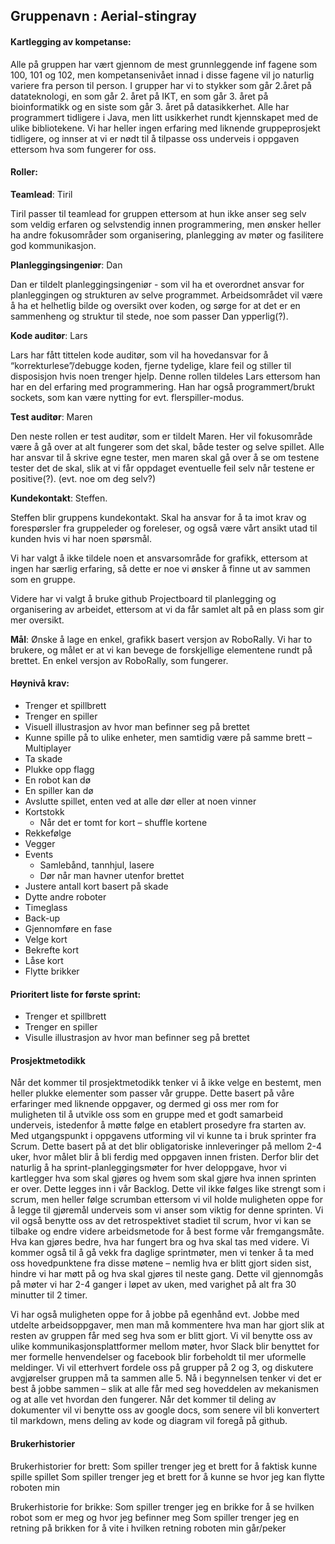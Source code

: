 ## Gruppenavn : Aerial-stingray

#### Kartlegging av kompetanse:

Alle på gruppen har vært gjennom de mest grunnleggende inf fagene som 100, 101 og 102, men kompetansenivået innad i disse fagene vil jo naturlig variere fra person til person. I grupper har vi to stykker som går 2.året på datateknologi, en som går 2. året på IKT, en som går 3. året på bioinformatikk og en siste som går 3. året på datasikkerhet. Alle har programmert tidligere i Java, men litt usikkerhet rundt kjennskapet med de ulike bibliotekene. Vi har heller ingen erfaring med liknende gruppeprosjekt tidligere, og innser at vi er nødt til å tilpasse oss underveis i oppgaven ettersom hva som fungerer for oss. 


#### Roller:
 
**Teamlead**: Tiril

Tiril passer til  teamlead for gruppen ettersom at hun ikke anser seg selv som veldig erfaren og selvstendig innen programmering, men ønsker heller ha andre fokusområder som organisering, planlegging av møter og fasilitere god kommunikasjon. 
 
**Planleggingsingeniør**: Dan

Dan er tildelt planleggingsingeniør - som vil ha et overordnet ansvar for planleggingen og strukturen av selve programmet. Arbeidsområdet vil være å ha et helhetlig bilde og oversikt over koden, og sørge for at det er en sammenheng og struktur til stede, noe som passer Dan ypperlig(?). 

**Kode auditør**: Lars

Lars har fått tittelen kode auditør, som vil ha hovedansvar for å “korrekturlese”/debugge koden, fjerne tydelige, klare feil og stiller til disposisjon hvis noen trenger hjelp. Denne rollen tildeles Lars ettersom han har en del erfaring med programmering. Han har også programmert/brukt sockets, som kan være nytting for evt. flerspiller-modus. 

**Test auditør**: Maren

Den neste rollen er test auditør, som er tildelt Maren. Her vil fokusområde være å gå over at alt fungerer som det skal, både tester og selve spillet. Alle har ansvar til å skrive egne tester, men maren skal gå over å se om testene tester det de skal, slik at vi får oppdaget eventuelle feil selv når testene er positive(?). (evt. noe om deg selv?) 

**Kundekontakt**: Steffen.

Steffen blir gruppens kundekontakt. Skal ha ansvar for å ta imot krav og forespørsler fra gruppeleder og foreleser, og også være vårt ansikt utad til kunden hvis vi har noen spørsmål. 

 
 
Vi har valgt å ikke tildele noen et ansvarsområde for grafikk, ettersom at ingen har særlig erfaring, så dette er noe vi ønsker å finne ut av sammen som en gruppe. 
 
Videre har vi valgt å bruke github Projectboard til planlegging og organisering av arbeidet, ettersom at vi da får samlet alt på en plass som gir mer oversikt.
 
 
 
**Mål**: Ønske  å lage en enkel, grafikk basert versjon av RoboRally. Vi har to brukere, og målet er at vi kan bevege de forskjellige elementene rundt på brettet. En enkel versjon av RoboRally, som fungerer.
 
#### Høynivå krav:
* Trenger et spillbrett
* Trenger en spiller
* Visuell illustrasjon av hvor man befinner seg på brettet
* Kunne spille på to ulike enheter, men samtidig være på samme brett – Multiplayer
* Ta skade
* Plukke opp flagg
* En robot kan dø
* En spiller kan dø
* Avslutte spillet, enten ved at alle dør eller at noen vinner
* Kortstokk
    * Når det er tomt for kort – shuffle kortene
* Rekkefølge
* Vegger
* Events
    * Samlebånd, tannhjul, lasere
    * Dør når man havner utenfor brettet
* Justere antall kort basert på skade
* Dytte andre roboter
* Timeglass
* Back-up
* Gjennomføre en fase
* Velge kort
* Bekrefte kort
* Låse kort
* Flytte brikker

#### Prioritert liste for første sprint:
* Trenger et spillbrett
* Trenger en spiller
* Visulle illustrasjon av hvor man befinner seg på brettet


#### Prosjektmetodikk
Når det kommer til prosjektmetodikk tenker vi å ikke velge en bestemt, men heller plukke elementer som passer vår gruppe. Dette basert på våre erfaringer med liknende oppgaver, og dermed gi oss mer rom for muligheten til å utvikle oss som en gruppe med et godt samarbeid underveis, istedenfor å møtte følge en etablert prosedyre fra starten av. Med utgangspunkt i oppgavens utforming vil vi kunne ta i bruk sprinter fra Scrum. Dette basert på at det blir obligatoriske innleveringer på mellom 2-4 uker, hvor målet blir å bli ferdig med oppgaven innen fristen. Derfor blir det naturlig å ha sprint-planleggingsmøter for hver deloppgave, hvor vi kartlegger hva som skal gjøres og hvem som skal gjøre hva innen sprinten er over. Dette legges inn i vår Backlog. Dette vil ikke følges like strengt som i scrum, men heller følge scrumban ettersom vi vil holde muligheten oppe for å legge til gjøremål underveis som vi anser som viktig for denne sprinten.  Vi vil også benytte oss av det retrospektivet stadiet til scrum, hvor vi kan se tilbake og endre videre arbeidsmetode for å best forme vår fremgangsmåte. Hva kan gjøres bedre, hva har fungert bra og hva skal tas med videre. Vi kommer også til å gå vekk fra daglige sprintmøter, men vi tenker å ta med oss hovedpunktene fra disse møtene – nemlig hva er blitt gjort siden sist, hindre vi har møtt på og hva skal gjøres til neste gang. Dette vil gjennomgås på møter vi har 2-4 ganger i løpet av uken, med varighet på alt fra 30 minutter til 2 timer.

Vi har også muligheten oppe for å jobbe på egenhånd evt. Jobbe med utdelte arbeidsoppgaver, men man må kommentere hva man har gjort slik at resten av gruppen får med seg hva som er blitt gjort. Vi vil benytte oss av ulike kommunikasjonsplattformer mellom møter, hvor Slack blir benyttet for mer formelle henvendelser og facebook blir forbeholdt til mer uformelle meldinger. Vi vil etterhvert fordele oss på grupper på 2 og 3, og diskutere avgjørelser gruppen må ta sammen alle 5. Nå i begynnelsen tenker vi det er best å jobbe sammen – slik at alle får med seg hoveddelen av mekanismen og at alle vet hvordan den fungerer. Når det kommer til deling av dokumenter vil vi benytte oss av google docs, som senere vil bli konvertert til markdown, mens deling av kode og diagram vil foregå på github. 



#### Brukerhistorier
Brukerhistorier for brett:
Som spiller trenger jeg et brett for å faktisk kunne spille spillet
Som spiller trenger jeg et brett for å kunne se hvor jeg kan flytte roboten min

Brukerhistorie for brikke:
Som spiller trenger jeg en brikke for å se hvilken robot som er meg og hvor jeg befinner meg 
Som spiller trenger jeg en retning på brikken for å vite i hvilken retning roboten min går/peker
 

